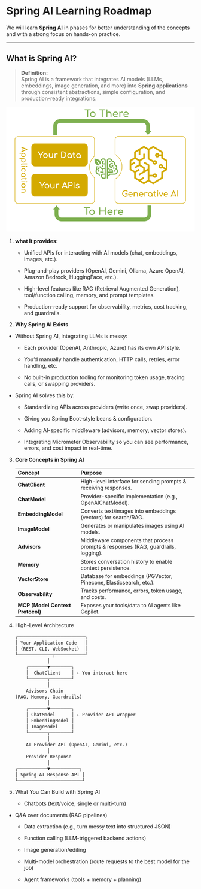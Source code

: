 # Spring AI Learning Roadmap  

We will learn **Spring AI** in phases for better understanding of the concepts and with a strong focus on hands-on practice.  

---

## What is Spring AI?  

> **Definition:**  
> Spring AI is a framework that integrates AI models (LLMs, embeddings, image generation, and more) into **Spring applications** through consistent abstractions, simple configuration, and production-ready integrations.  
> 
![alt text](image.svg)

1. **what It provides:**

   - Unified APIs for interacting with AI models (chat, embeddings, images, etc.).

    - Plug-and-play providers (OpenAI, Gemini, Ollama, Azure OpenAI, Amazon Bedrock, HuggingFace, etc.).

    - High-level features like RAG (Retrieval Augmented Generation), tool/function calling, memory, and prompt templates. 

   - Production-ready support for observability, metrics, cost tracking, and guardrails.


2. **Why Spring AI Exists**

- Without Spring AI, integrating LLMs is messy:

  - Each provider (OpenAI, Anthropic, Azure) has its own API style.

  - You’d manually handle authentication, HTTP calls, retries, error handling, etc.

  - No built-in production tooling for monitoring token usage, tracing calls, or swapping providers.

- Spring AI solves this by:

  - Standardizing APIs across providers (write once, swap providers).

  - Giving you Spring Boot-style beans & configuration.

  - Adding AI-specific middleware (advisors, memory, vector stores).

  - Integrating Micrometer Observability so you can see performance, errors, and cost impact in real-time.

3. **Core Concepts in Spring AI**


    | Concept                          | Purpose                                                                            |
    | -------------------------------- | ---------------------------------------------------------------------------------- |
    | **ChatClient**                   | High-level interface for sending prompts & receiving responses.                    |
    | **ChatModel**                    | Provider-specific implementation (e.g., OpenAIChatModel).                          |
    | **EmbeddingModel**               | Converts text/images into embeddings (vectors) for search/RAG.                     |
    | **ImageModel**                   | Generates or manipulates images using AI models.                                   |
    | **Advisors**                     | Middleware components that process prompts & responses (RAG, guardrails, logging). |
    | **Memory**                       | Stores conversation history to enable context persistence.                         |
    | **VectorStore**                  | Database for embeddings (PGVector, Pinecone, Elasticsearch, etc.).                 |
    | **Observability**                | Tracks performance, errors, token usage, and costs.                                |
    | **MCP (Model Context Protocol)** | Exposes your tools/data to AI agents like Copilot.                                 |

4.  High-Level Architecture

        ┌─────────────────────────┐
        │ Your Application Code   │
        │ (REST, CLI, WebSocket)  │
        └─────────────┬───────────┘
                    │
            ┌───────▼────────┐
            │  ChatClient    │ ← You interact here
            └───────┬────────┘
                    │
            Advisors Chain
        (RAG, Memory, Guardrails)
                    │
            ┌───────▼────────┐
            │ ChatModel      │ ← Provider API wrapper
            │ EmbeddingModel │
            │ ImageModel     │
            └───────┬────────┘
                    │
            AI Provider API (OpenAI, Gemini, etc.)
                    │
            Provider Response
                    │
        ┌───────────▼───────────┐
        │ Spring AI Response API │
        └────────────────────────┘

5. What You Can Build with Spring AI

   - Chatbots (text/voice, single or multi-turn)

  - Q&A over documents (RAG pipelines)

    - Data extraction (e.g., turn messy text into structured JSON)

    - Function calling (LLM-triggered backend actions)

    - Image generation/editing

    - Multi-model orchestration (route requests to the best model for the job)

    - Agent frameworks (tools + memory + planning)

